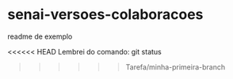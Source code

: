 # senai-versoes-colaboracoes

readme de exemplo

<<<<<< HEAD 
Lembrei do comando: git status
>>>>>> Tarefa/minha-primeira-branch
